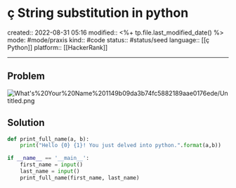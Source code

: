 # ç String substitution in python
created:: 2022-08-31 05:16
modified:: <%+ tp.file.last_modified_date() %>
mode: #mode/praxis 
kind:: #code
status:: #status/seed
language:: [[ç Python]]
platform:: [[HackerRank]]
***

## Problem

![What's%20Your%20Name%201149b09da3b74fc5882189aae0176ede/Untitled.png](Untitled%2015.png)

## Solution

```python
def print_full_name(a, b):
    print("Hello {0} {1}! You just delved into python.".format(a,b))

if __name__ == '__main__':
    first_name = input()
    last_name = input()
    print_full_name(first_name, last_name)
```